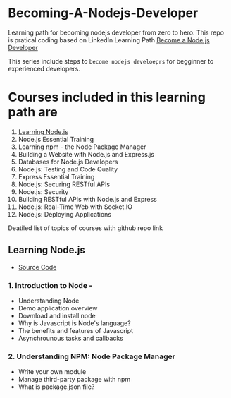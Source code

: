 # Becoming-A-Nodejs-Developer

Learning path for becoming nodejs developer from zero to hero. This repo is pratical coding based on LinkedIn Learning Path [Become a Node.js Developer](https://www.linkedin.com/learning/paths/become-a-node-js-developer?u=43767380)

This series include steps to `become nodejs develoeprs` for begginner to experienced developers.

# Courses included in this learning path are

1. [Learning Node.js](#learning-nodejs)
1. Node.js Essential Training
1. Learning npm - the Node Package Manager
1. Building a Website with Node.js and Express.js
1. Databases for Node.js Developers
1. Node.js: Testing and Code Quality
1. Express Essential Training
1. Node.js: Securing RESTful APIs
1. Node.js: Security
1. Building RESTful APIs with Node.js and Express
1. Node.js: Real-Time Web with Socket.IO
1. Node.js: Deploying Applications

Deatiled list of topics of courses with github repo link

## Learning Node.js

- [Source Code](https://github.com/AnkitDroidGit/Learning-Node.js)

### 1. Introduction to Node -

- Understanding Node
- Demo application overview
- Download and install node
- Why is Javascript is Node's language?
- The benefits and features of Javascript
- Asynchrounous tasks and callbacks

### 2. Understanding NPM: Node Package Manager
- Write your own module
- Manage third-party package with npm
- What is package.json file?

